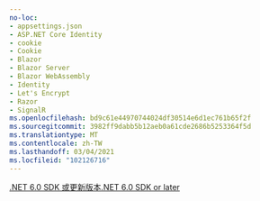 ```yaml
---
no-loc:
- appsettings.json
- ASP.NET Core Identity
- cookie
- Cookie
- Blazor
- Blazor Server
- Blazor WebAssembly
- Identity
- Let's Encrypt
- Razor
- SignalR
ms.openlocfilehash: bd9c61e44970744024df30514e6d1ec761b65f2f
ms.sourcegitcommit: 3982ff9dabb5b12aeb0a61cde2686b5253364f5d
ms.translationtype: MT
ms.contentlocale: zh-TW
ms.lasthandoff: 03/04/2021
ms.locfileid: "102126716"
---
```

[<span data-ttu-id="7595e-101">.NET 6.0 SDK 或更新版本</span><span class="sxs-lookup"><span data-stu-id="7595e-101">.NET 6.0 SDK or later</span></span>](https://dotnet.microsoft.com/download/dotnet/6.0)
